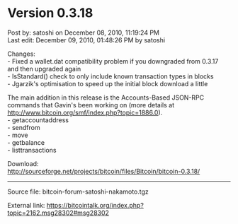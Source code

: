 # Version 0.3.18

Post by: satoshi on December 08, 2010, 11:19:24 PM<br>
Last edit: December 09, 2010, 01:48:26 PM by satoshi

Changes:<br>
\- Fixed a wallet.dat compatibility problem if you downgraded from 0.3.17 and then upgraded again<br>
\- IsStandard() check to only include known transaction types in blocks<br>
\- Jgarzik's optimisation to speed up the initial block download a little

The main addition in this release is the Accounts-Based JSON-RPC commands that Gavin's been working on (more details at http://www.bitcoin.org/smf/index.php?topic=1886.0).<br>
\- getaccountaddress<br>
\- sendfrom<br>
\- move<br>
\- getbalance<br>
\- listtransactions

Download:<br>
http://sourceforge.net/projects/bitcoin/files/Bitcoin/bitcoin-0.3.18/

---

Source file: bitcoin-forum-satoshi-nakamoto.tgz

External link: https://bitcointalk.org/index.php?topic=2162.msg28302#msg28302
